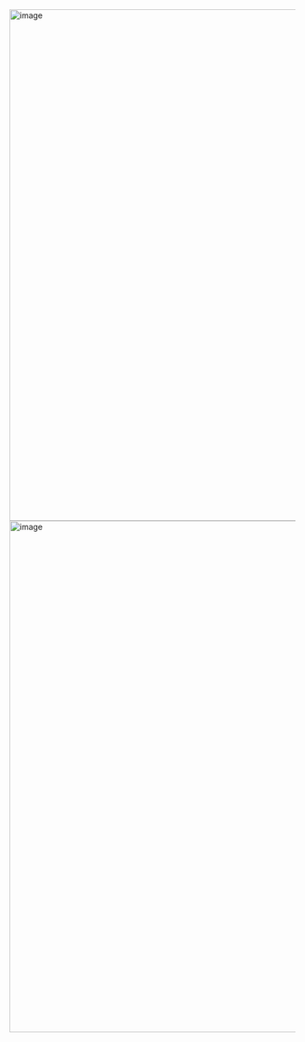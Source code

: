 <img width="900" alt="image" src="https://github.com/gcca/traef-bal/assets/143498/c6275ffe-838c-4184-ba6a-321d18c8657f">
<img width="900" alt="image" src="https://github.com/gcca/traef-bal/assets/143498/5216c4cc-6bed-41d3-bb3c-2b8b81a29a77">
